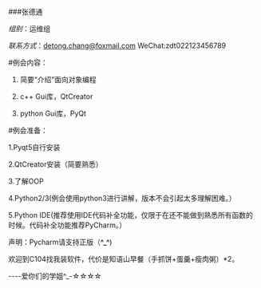 ###张德通

*组别*：运维组

*联系方式*：detong.chang@foxmail.com
		WeChat:zdt022123456789

#例会内容：
1. 简要“介绍”面向对象编程

2. c++ Gui库，QtCreator

3. python Gui库，PyQt

#例会准备：

1.Pyqt5自行安装

2.QtCreator安装（简要熟悉）

3.了解OOP

4.Python2/3(例会使用python3进行讲解，版本不会引起太多理解困难。）

5.Python IDE(推荐使用IDE代码补全功能，仅限于在还不能做到熟悉所有函数的时候。代码补全功能推荐PyCharm。）

声明：Pycharm请支持正版（**^_^**)

欢迎到C104找我装软件，代价是知语山早餐（手抓饼+蛋羹+瘦肉粥）*2。

----爱你们的学姐^_-☆☆☆☆

